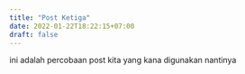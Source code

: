 ```yaml
---
title: "Post Ketiga"
date: 2022-01-22T18:22:15+07:00
draft: false
---
```


ini adalah percobaan post kita yang kana digunakan nantinya
